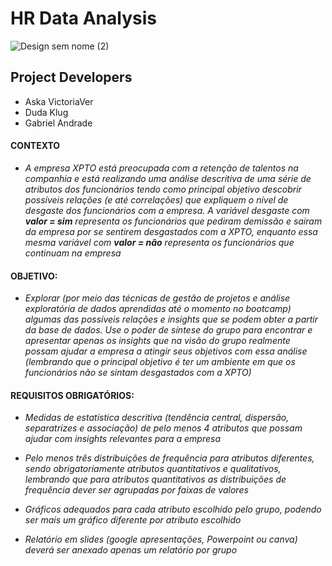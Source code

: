 # HR Data Analysis

![Design sem nome (2)](https://github.com/GaabrielCoosta/SoulCode/assets/108695592/e93df3c2-3724-40d9-840c-451c683d9229)

## Project Developers
  - Aska VictoriaVer
  - Duda Klug
  - Gabriel Andrade

#### CONTEXTO

- *A empresa XPTO está preocupada com a retenção de talentos na companhia e está realizando uma análise descritiva de uma série de atributos dos funcionários tendo como principal objetivo descobrir possíveis relações (e até correlações) que expliquem o nível de desgaste dos funcionários com a empresa. A variável desgaste com **valor = sim** representa os funcionários que pediram demissão e saíram da empresa por se sentirem desgastados com a XPTO, enquanto essa mesma variável com **valor = não** representa os funcionários que continuam na empresa*

#### OBJETIVO:

- *Explorar (por meio das técnicas de gestão de projetos e análise exploratória de dados aprendidas até o momento no bootcamp) algumas das possíveis relações e insights que se podem obter a partir da base de dados. Use o poder de síntese do grupo para encontrar e apresentar apenas os insights que na visão do grupo realmente possam ajudar a empresa a atingir seus objetivos com essa análise (lembrando que o principal objetivo é ter um ambiente em que os funcionários não se sintam desgastados com a XPTO)*

#### REQUISITOS OBRIGATÓRIOS:
     
- *Medidas de estatística descritiva (tendência central, dispersão, separatrizes e associação) de pelo menos 4 atributos que possam ajudar com insights relevantes para a empresa*
    
- *Pelo menos três distribuições de frequência para atributos diferentes, sendo obrigatoriamente atributos quantitativos e qualitativos, lembrando que para atributos quantitativos as distribuições de frequência dever ser agrupadas por faixas de valores*

- *Gráficos adequados para cada atributo escolhido pelo grupo, podendo ser mais um gráfico diferente por atributo escolhido*

- *Relatório em slides (google apresentações, Powerpoint ou canva) deverá ser anexado apenas um relatório por grupo*
